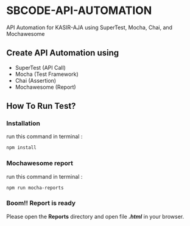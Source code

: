 # SBCODE-API-AUTOMATION

API Automation for KASIR-AJA using SuperTest, Mocha, Chai, and Mochawesome

## Create API Automation using

-   SuperTest (API Call)
-   Mocha (Test Framework)
-   Chai (Assertion)
-   Mochawesome (Report)

## How To Run Test?

### Installation

run this command in terminal :

```bash
npm install
```

### Mochawesome report

run this command in terminal :

```bash
npm run mocha-reports
```

### Boom!! Report is ready

Please open the **Reports** directory and open file **_.html_** in your browser.
